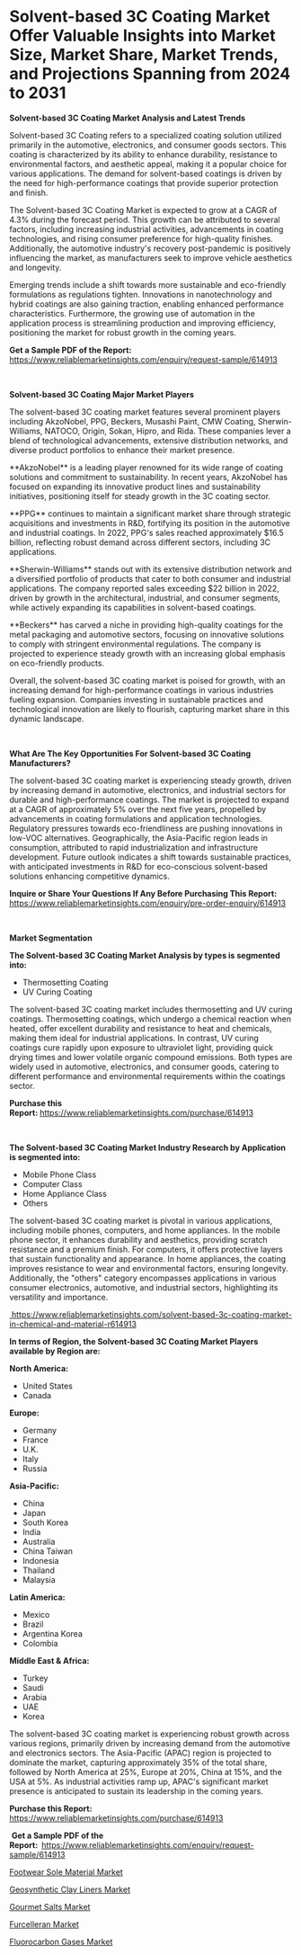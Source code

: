 <p><h1>Solvent-based 3C Coating Market Offer Valuable Insights into Market Size, Market Share, Market Trends, and Projections Spanning from 2024 to 2031</h1></p><p><strong>Solvent-based 3C Coating Market Analysis and Latest Trends</strong></p>
<p><p>Solvent-based 3C Coating refers to a specialized coating solution utilized primarily in the automotive, electronics, and consumer goods sectors. This coating is characterized by its ability to enhance durability, resistance to environmental factors, and aesthetic appeal, making it a popular choice for various applications. The demand for solvent-based coatings is driven by the need for high-performance coatings that provide superior protection and finish.</p><p>The Solvent-based 3C Coating Market is expected to grow at a CAGR of 4.3% during the forecast period. This growth can be attributed to several factors, including increasing industrial activities, advancements in coating technologies, and rising consumer preference for high-quality finishes. Additionally, the automotive industry's recovery post-pandemic is positively influencing the market, as manufacturers seek to improve vehicle aesthetics and longevity.</p><p>Emerging trends include a shift towards more sustainable and eco-friendly formulations as regulations tighten. Innovations in nanotechnology and hybrid coatings are also gaining traction, enabling enhanced performance characteristics. Furthermore, the growing use of automation in the application process is streamlining production and improving efficiency, positioning the market for robust growth in the coming years.</p></p>
<p><strong>Get a Sample PDF of the Report:&nbsp;</strong> <a href="https://www.reliablemarketinsights.com/enquiry/request-sample/614913?utm_campaign=1789&utm_medium=2&utm_source=Github&utm_content=ia&utm_term=11122024&utm_id=solvent-based-3c-coating">https://www.reliablemarketinsights.com/enquiry/request-sample/614913</a></p>
<p>&nbsp;</p>
<p><strong>Solvent-based 3C Coating Major Market Players</strong></p>
<p><p>The solvent-based 3C coating market features several prominent players including AkzoNobel, PPG, Beckers, Musashi Paint, CMW Coating, Sherwin-Williams, NATOCO, Origin, Sokan, Hipro, and Rida. These companies lever a blend of technological advancements, extensive distribution networks, and diverse product portfolios to enhance their market presence.</p><p>**AkzoNobel** is a leading player renowned for its wide range of coating solutions and commitment to sustainability. In recent years, AkzoNobel has focused on expanding its innovative product lines and sustainability initiatives, positioning itself for steady growth in the 3C coating sector.</p><p>**PPG** continues to maintain a significant market share through strategic acquisitions and investments in R&D, fortifying its position in the automotive and industrial coatings. In 2022, PPG's sales reached approximately $16.5 billion, reflecting robust demand across different sectors, including 3C applications.</p><p>**Sherwin-Williams** stands out with its extensive distribution network and a diversified portfolio of products that cater to both consumer and industrial applications. The company reported sales exceeding $22 billion in 2022, driven by growth in the architectural, industrial, and consumer segments, while actively expanding its capabilities in solvent-based coatings.</p><p>**Beckers** has carved a niche in providing high-quality coatings for the metal packaging and automotive sectors, focusing on innovative solutions to comply with stringent environmental regulations. The company is projected to experience steady growth with an increasing global emphasis on eco-friendly products.</p><p>Overall, the solvent-based 3C coating market is poised for growth, with an increasing demand for high-performance coatings in various industries fueling expansion. Companies investing in sustainable practices and technological innovation are likely to flourish, capturing market share in this dynamic landscape.</p></p>
<p>&nbsp;</p>
<p><strong>What Are The Key Opportunities For Solvent-based 3C Coating Manufacturers?</strong></p>
<p><p>The solvent-based 3C coating market is experiencing steady growth, driven by increasing demand in automotive, electronics, and industrial sectors for durable and high-performance coatings. The market is projected to expand at a CAGR of approximately 5% over the next five years, propelled by advancements in coating formulations and application technologies. Regulatory pressures towards eco-friendliness are pushing innovations in low-VOC alternatives. Geographically, the Asia-Pacific region leads in consumption, attributed to rapid industrialization and infrastructure development. Future outlook indicates a shift towards sustainable practices, with anticipated investments in R&D for eco-conscious solvent-based solutions enhancing competitive dynamics.</p></p>
<p><strong>Inquire or Share Your Questions If Any Before Purchasing This Report:</strong> <a href="https://www.reliablemarketinsights.com/enquiry/pre-order-enquiry/614913?utm_campaign=1789&utm_medium=2&utm_source=Github&utm_content=ia&utm_term=11122024&utm_id=solvent-based-3c-coating">https://www.reliablemarketinsights.com/enquiry/pre-order-enquiry/614913</a></p>
<p>&nbsp;</p>
<p><strong>Market Segmentation</strong></p>
<p><strong>The Solvent-based 3C Coating Market Analysis by types is segmented into:</strong></p>
<p><ul><li>Thermosetting Coating</li><li>UV Curing Coating</li></ul></p>
<p><p>The solvent-based 3C coating market includes thermosetting and UV curing coatings. Thermosetting coatings, which undergo a chemical reaction when heated, offer excellent durability and resistance to heat and chemicals, making them ideal for industrial applications. In contrast, UV curing coatings cure rapidly upon exposure to ultraviolet light, providing quick drying times and lower volatile organic compound emissions. Both types are widely used in automotive, electronics, and consumer goods, catering to different performance and environmental requirements within the coatings sector.</p></p>
<p><strong>Purchase this Report:&nbsp;</strong><a href="https://www.reliablemarketinsights.com/purchase/614913?utm_campaign=1789&utm_medium=2&utm_source=Github&utm_content=ia&utm_term=11122024&utm_id=solvent-based-3c-coating">https://www.reliablemarketinsights.com/purchase/614913</a></p>
<p>&nbsp;</p>
<p><strong>The Solvent-based 3C Coating Market Industry Research by Application is segmented into:</strong></p>
<p><ul><li>Mobile Phone Class</li><li>Computer Class</li><li>Home Appliance Class</li><li>Others</li></ul></p>
<p><p>The solvent-based 3C coating market is pivotal in various applications, including mobile phones, computers, and home appliances. In the mobile phone sector, it enhances durability and aesthetics, providing scratch resistance and a premium finish. For computers, it offers protective layers that sustain functionality and appearance. In home appliances, the coating improves resistance to wear and environmental factors, ensuring longevity. Additionally, the "others" category encompasses applications in various consumer electronics, automotive, and industrial sectors, highlighting its versatility and importance.</p></p>
<p><a href="https://www.reliablemarketinsights.com/solvent-based-3c-coating-market-in-chemical-and-material-r614913?utm_campaign=1789&utm_medium=2&utm_source=Github&utm_content=ia&utm_term=11122024&utm_id=solvent-based-3c-coating">&nbsp;https://www.reliablemarketinsights.com/solvent-based-3c-coating-market-in-chemical-and-material-r614913</a></p>
<p><strong>In terms of Region, the Solvent-based 3C Coating Market Players available by Region are:</strong></p>
<p>
    <p> <strong> North America: </strong>
        <ul>
            <li>United States</li>
            <li>Canada</li>
        </ul>
        </p> 
    <p> <strong> Europe: </strong>
        <ul>
            <li>Germany</li>
            <li>France</li>
            <li>U.K.</li>
            <li>Italy</li>
            <li>Russia</li>
        </ul>
        </p> 
    <p> <strong> Asia-Pacific: </strong>
        <ul>
            <li>China</li>
            <li>Japan</li>
            <li>South Korea</li>
            <li>India</li>
            <li>Australia</li>
            <li>China Taiwan</li>
            <li>Indonesia</li>
            <li>Thailand</li>
            <li>Malaysia</li>
        </ul>
        </p> 
    <p> <strong> Latin America: </strong>
        <ul>
            <li>Mexico</li>
            <li>Brazil</li>
            <li>Argentina Korea</li>
            <li>Colombia</li>
        </ul>
        </p> 
    <p> <strong> Middle East & Africa: </strong>
        <ul>
            <li>Turkey</li>
            <li>Saudi</li>
            <li>Arabia</li>
            <li>UAE</li>
            <li>Korea</li>
        </ul>
    </p>
    </p>
<p><p>The solvent-based 3C coating market is experiencing robust growth across various regions, primarily driven by increasing demand from the automotive and electronics sectors. The Asia-Pacific (APAC) region is projected to dominate the market, capturing approximately 35% of the total share, followed by North America at 25%, Europe at 20%, China at 15%, and the USA at 5%. As industrial activities ramp up, APAC's significant market presence is anticipated to sustain its leadership in the coming years.</p></p>
<p><strong>Purchase this Report: </strong><a href="https://www.reliablemarketinsights.com/purchase/614913?utm_campaign=1789&utm_medium=2&utm_source=Github&utm_content=ia&utm_term=11122024&utm_id=solvent-based-3c-coating">https://www.reliablemarketinsights.com/purchase/614913</a></p>
<p>&nbsp;<strong>Get a Sample PDF of the Report:&nbsp;&nbsp;</strong><a href="https://www.reliablemarketinsights.com/enquiry/request-sample/614913?utm_campaign=1789&utm_medium=2&utm_source=Github&utm_content=ia&utm_term=11122024&utm_id=solvent-based-3c-coating">https://www.reliablemarketinsights.com/enquiry/request-sample/614913</a></p>
<p><strong></strong></p>
<p><p><a href="https://www.linkedin.com/pulse/market-examination-report-footwear-sole-material-growth-forecast-lhblc?utm_campaign=1789&utm_medium=2&utm_source=Github&utm_content=ia&utm_term=11122024&utm_id=solvent-based-3c-coating">Footwear Sole Material Market</a></p><p><a href="https://www.linkedin.com/pulse/according-global-geosynthetic-clay-liners-market-trends-3teyc?utm_campaign=1789&utm_medium=2&utm_source=Github&utm_content=ia&utm_term=11122024&utm_id=solvent-based-3c-coating">Geosynthetic Clay Liners Market</a></p><p><a href="https://www.linkedin.com/pulse/gourmet-salts-market-outlook-2024-2031-regional-growth-132-vrtof?utm_campaign=1789&utm_medium=2&utm_source=Github&utm_content=ia&utm_term=11122024&utm_id=solvent-based-3c-coating">Gourmet Salts Market</a></p><p><a href="https://www.linkedin.com/pulse/qualitative-quantitative-insights-furcelleran-market-estimated-dytoc?utm_campaign=1789&utm_medium=2&utm_source=Github&utm_content=ia&utm_term=11122024&utm_id=solvent-based-3c-coating">Furcelleran Market</a></p><p><a href="https://www.linkedin.com/pulse/navigating-fluorocarbon-gases-market-growth-48-cagr-vmkzc?utm_campaign=1789&utm_medium=2&utm_source=Github&utm_content=ia&utm_term=11122024&utm_id=solvent-based-3c-coating">Fluorocarbon Gases Market</a></p></p>
